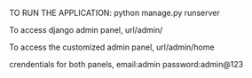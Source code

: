TO RUN THE APPLICATION:
python manage.py runserver

To access django admin panel,
url/admin/

To access the customized admin panel,
url/admin/home

crendentials for both panels,
email:admin
password:admin@123
